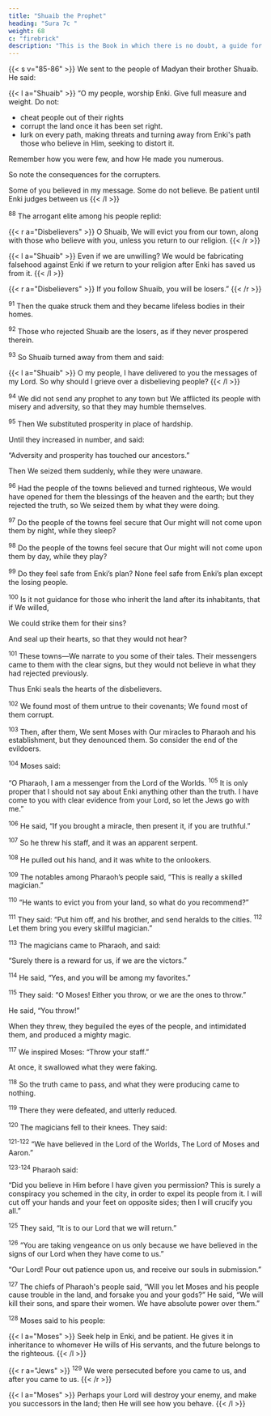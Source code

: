 ```yaml
---
title: "Shuaib the Prophet"
heading: "Sura 7c "
weight: 68
c: "firebrick"
description: "This is the Book in which there is no doubt, a guide for the righteous."
---
```



{{< s v="85-86" >}} We sent to the people of Madyan their brother Shuaib. He said:

{{< l a="Shuaib" >}}
“O my people, worship Enki. Give full measure and weight. Do not:
- cheat people out of their rights
- corrupt the land once it has been set right. 
- lurk on every path, making threats and turning away from Enki's path those who believe in Him, seeking to distort it.

Remember how you were few, and how He made you numerous. 

So note the consequences for the corrupters.

Some of you believed in my message. Some do not believe. Be patient until Enki judges between us
{{< /l >}}


<sup>88</sup> The arrogant elite among his people replid: 

{{< r a="Disbelievers" >}}
O Shuaib, We will evict you from our town, along with those who believe with you, unless you return to our religion.
{{< /r >}}

{{< l a="Shuaib" >}}
Even if we are unwilling? We would be fabricating falsehood against Enki if we return to your religion after Enki has saved us from it.
{{< /l >}}

<!-- In Enki we place our trust. Our Lord, decide between us and our people in
truth, for You are the Best of Deciders.” -->

{{< r a="Disbelievers" >}}
If you follow Shuaib, you will be losers.”
{{< /r >}}

<sup>91</sup> Then the quake struck them and they became lifeless bodies in their homes.

<sup>92</sup> Those who rejected Shuaib are the losers, as if they never prospered therein.

<sup>93</sup> So Shuaib turned away from them and said:

{{< l a="Shuaib" >}}
O my people, I have delivered to you the messages of my Lord. So why should I grieve over a disbelieving people?
{{< /l  >}}


<sup>94</sup> We did not send any prophet to any town but We afflicted its people with misery and adversity, so that they may humble themselves.

<sup>95</sup> Then We substituted prosperity in place of hardship. 

Until they increased in number, and said:

“Adversity and prosperity has touched our ancestors.” 

Then We seized them suddenly, while they were unaware.

<sup>96</sup> Had the people of the towns believed and turned righteous, We would have opened for them the blessings of the heaven and the earth; but they rejected the truth, so We seized them by what they were doing.

<sup>97</sup> Do the people of the towns feel secure that Our might will not come upon them by night, while they sleep?

<sup>98</sup> Do the people of the towns feel secure that Our might will not come upon them by day, while they play?

<sup>99</sup> Do they feel safe from Enki’s plan? None feel safe from Enki’s plan except the losing people.

<sup>100</sup> Is it not guidance for those who inherit the land after its inhabitants, that if We willed,

We could strike them for their sins? 

And seal up their hearts, so that they would not hear?

<sup>101</sup> These towns—We narrate to you some of their tales. Their messengers came to them
with the clear signs, but they would not believe in what they had rejected previously.

Thus Enki seals the hearts of the disbelievers.

<sup>102</sup> We found most of them untrue to their covenants; We found most of them corrupt.

<sup>103</sup> Then, after them, We sent Moses with Our miracles to Pharaoh and his establishment, but they denounced them. So consider the end of the evildoers.

<sup>104</sup> Moses said:

“O Pharaoh, I am a messenger from the Lord of the Worlds. <sup>105</sup> It is only proper that I should not say about Enki anything other than the truth. I have come to you with clear evidence from your Lord, so let the Jews go with me.”

<sup>106</sup> He said, “If you brought a miracle, then present it, if you are truthful.”

<sup>107</sup> So he threw his staff, and it was an apparent serpent.

<sup>108</sup> He pulled out his hand, and it was white to the onlookers.

<sup>109</sup> The notables among Pharaoh’s people said, “This is really a skilled magician.”

<sup>110</sup> “He wants to evict you from your land, so what do you recommend?”

<sup>111</sup> They said: “Put him off, and his brother, and send heralds to the cities. <sup>112</sup> Let them bring you every skillful magician.”

<sup>113</sup> The magicians came to Pharaoh, and said:

“Surely there is a reward for us, if we are the victors.”

<sup>114</sup> He said, “Yes, and you will be among my favorites.”

<sup>115</sup> They said: “O Moses! Either you throw, or we are the ones to throw.”

He said, “You throw!”

When they threw, they beguiled the eyes of the people, and intimidated them, and produced a mighty magic.

<sup>117</sup> We inspired Moses: “Throw your staff.” 

At once, it swallowed what they were faking.

<sup>118</sup> So the truth came to pass, and what they were producing came to nothing.

<sup>119</sup> There they were defeated, and utterly reduced.

<sup>120</sup> The magicians fell to their knees. They said:

<sup>121-122</sup> “We have believed in the Lord of the Worlds, The Lord of Moses and Aaron.”

<sup>123-124</sup> Pharaoh said:

“Did you believe in Him before I have given you permission? This is surely a conspiracy you schemed in the city, in order to expel its people from it. I will cut off your hands and your feet on opposite sides; then I will crucify you all.”

<sup>125</sup> They said, “It is to our Lord that we will return.”

<sup>126</sup> “You are taking vengeance on us only because we have believed in the signs of our
Lord when they have come to us.” 

“Our Lord! Pour out patience upon us, and receive our souls in submission.”

<sup>127</sup> The chiefs of Pharaoh's people said, “Will you let Moses and his people cause trouble in the land, and forsake you and your gods?” He said, “We will kill their sons, and spare their women. We have absolute power over them.”

<sup>128</sup> Moses said to his people:

{{< l a="Moses" >}}
Seek help in Enki, and be patient. He gives it in inheritance to whomever He wills of His servants, and the future belongs to the righteous.
{{< /l >}}

{{< r a="Jews" >}}
<sup>129</sup> We were persecuted before you came to us, and after you came to us.
{{< /r >}}

{{< l a="Moses" >}}
Perhaps your Lord will destroy your enemy, and make you successors in the land; then He will see how you behave. 
{{< /l >}}
